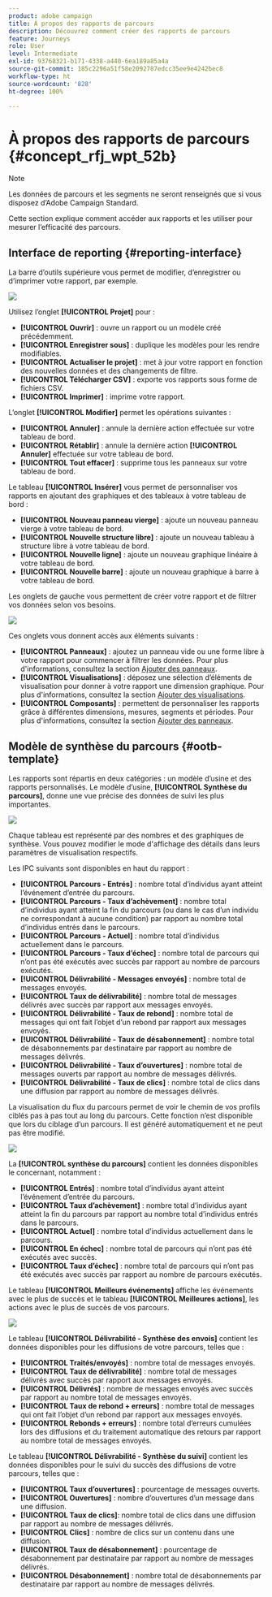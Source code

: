 ```yaml
---
product: adobe campaign
title: À propos des rapports de parcours
description: Découvrez comment créer des rapports de parcours
feature: Journeys
role: User
level: Intermediate
exl-id: 93768321-b171-4338-a440-6ea189a85a4a
source-git-commit: 185c2296a51f58e2092787edcc35ee9e4242bec8
workflow-type: ht
source-wordcount: '828'
ht-degree: 100%

---
```


# À propos des rapports de parcours {#concept_rfj_wpt_52b}

>[!NOTE]
>
>Les données de parcours et les segments ne seront renseignés que si vous disposez d’Adobe Campaign Standard.

Cette section explique comment accéder aux rapports et les utiliser pour mesurer l’efficacité des parcours.

## Interface de reporting {#reporting-interface}

La barre d’outils supérieure vous permet de modifier, d’enregistrer ou d’imprimer votre rapport, par exemple.

![](../assets/dynamic_report_toolbar.png)

Utilisez l’onglet **[!UICONTROL Projet]** pour :

* **[!UICONTROL Ouvrir]** : ouvre un rapport ou un modèle créé précédemment.
* **[!UICONTROL Enregistrer sous]** : duplique les modèles pour les rendre modifiables.
* **[!UICONTROL Actualiser le projet]** : met à jour votre rapport en fonction des nouvelles données et des changements de filtre.
* **[!UICONTROL Télécharger CSV]** : exporte vos rapports sous forme de fichiers CSV.
* **[!UICONTROL Imprimer]** : imprime votre rapport.

L’onglet **[!UICONTROL Modifier]** permet les opérations suivantes :

* **[!UICONTROL Annuler]** : annule la dernière action effectuée sur votre tableau de bord.
* **[!UICONTROL Rétablir]** : annule la dernière action **[!UICONTROL Annuler]** effectuée sur votre tableau de bord.
* **[!UICONTROL Tout effacer]** : supprime tous les panneaux sur votre tableau de bord.

Le tableau **[!UICONTROL Insérer]** vous permet de personnaliser vos rapports en ajoutant des graphiques et des tableaux à votre tableau de bord :

* **[!UICONTROL Nouveau panneau vierge]** : ajoute un nouveau panneau vierge à votre tableau de bord.
* **[!UICONTROL Nouvelle structure libre]** : ajoute un nouveau tableau à structure libre à votre tableau de bord.
* **[!UICONTROL Nouvelle ligne]** : ajoute un nouveau graphique linéaire à votre tableau de bord.
* **[!UICONTROL Nouvelle barre]** : ajoute un nouveau graphique à barre à votre tableau de bord.

Les onglets de gauche vous permettent de créer votre rapport et de filtrer vos données selon vos besoins.

![](../assets/dynamic_report_interface.png)

Ces onglets vous donnent accès aux éléments suivants :

* **[!UICONTROL Panneaux]** : ajoutez un panneau vide ou une forme libre à votre rapport pour commencer à filtrer les données. Pour plus d&#39;informations, consultez la section [Ajouter des panneaux](../reporting/creating-your-journey-reports.md#adding-panels).
* **[!UICONTROL Visualisations]** : déposez une sélection d’éléments de visualisation pour donner à votre rapport une dimension graphique. Pour plus d&#39;informations, consultez la section [Ajouter des visualisations](../reporting/creating-your-journey-reports.md#adding-visualizations).
* **[!UICONTROL Composants]** : permettent de personnaliser les rapports grâce à différentes dimensions, mesures, segments et périodes. Pour plus d&#39;informations, consultez la section [Ajouter des panneaux](../reporting/creating-your-journey-reports.md#adding-components).

## Modèle de synthèse du parcours {#ootb-template}

Les rapports sont répartis en deux catégories : un modèle d’usine et des rapports personnalisés.
Le modèle d’usine, **[!UICONTROL Synthèse du parcours]**, donne une vue précise des données de suivi les plus importantes.

![](../assets/dynamic_report_journey_8.png)

Chaque tableau est représenté par des nombres et des graphiques de synthèse. Vous pouvez modifier le mode d&#39;affichage des détails dans leurs paramètres de visualisation respectifs.

Les IPC suivants sont disponibles en haut du rapport :

* **[!UICONTROL Parcours - Entrés]** : nombre total d’individus ayant atteint l’événement d’entrée du parcours.
* **[!UICONTROL Parcours - Taux d’achèvement]** : nombre total d’individus ayant atteint la fin du parcours (ou dans le cas d’un individu ne correspondant à aucune condition) par rapport au nombre total d’individus entrés dans le parcours.
* **[!UICONTROL Parcours - Actuel]** : nombre total d’individus actuellement dans le parcours.
* **[!UICONTROL Parcours - Taux d’échec]** : nombre total de parcours qui n’ont pas été exécutés avec succès par rapport au nombre de parcours exécutés.
* **[!UICONTROL Délivrabilité - Messages envoyés]** : nombre total de messages envoyés.
* **[!UICONTROL Taux de délivrabilité]** : nombre total de messages délivrés avec succès par rapport aux messages envoyés.
* **[!UICONTROL Délivrabilité - Taux de rebond]** : nombre total de messages qui ont fait l’objet d’un rebond par rapport aux messages envoyés.
* **[!UICONTROL Délivrabilité - Taux de désabonnement]** : nombre total de désabonnements par destinataire par rapport au nombre de messages délivrés.
* **[!UICONTROL Délivrabilité - Taux d’ouvertures]** : nombre total de messages ouverts par rapport au nombre de messages délivrés.
* **[!UICONTROL Délivrabilité - Taux de clics]** : nombre total de clics dans une diffusion par rapport au nombre de messages délivrés.

La visualisation du flux du parcours permet de voir le chemin de vos profils ciblés pas à pas tout au long du parcours. Cette fonction n’est disponible que lors du ciblage d’un parcours. Il est généré automatiquement et ne peut pas être modifié.

![](../assets/dynamic_report_journey_10.png)

La **[!UICONTROL synthèse du parcours]** contient les données disponibles le concernant, notamment :

* **[!UICONTROL Entrés]** : nombre total d’individus ayant atteint l’événement d’entrée du parcours.
* **[!UICONTROL Taux d’achèvement]** : nombre total d’individus ayant atteint la fin du parcours par rapport au nombre total d’individus entrés dans le parcours.
* **[!UICONTROL Actuel]** : nombre total d’individus actuellement dans le parcours.
* **[!UICONTROL En échec]** : nombre total de parcours qui n’ont pas été exécutés avec succès.
* **[!UICONTROL Taux d’échec]** : nombre total de parcours qui n’ont pas été exécutés avec succès par rapport au nombre de parcours exécutés.

Le tableau **[!UICONTROL Meilleurs événements]** affiche les événements avec le plus de succès et le tableau **[!UICONTROL Meilleures actions]**, les actions avec le plus de succès de vos parcours.

![](../assets/dynamic_report_journey_11.png)

Le tableau **[!UICONTROL Délivrabilité - Synthèse des envois]** contient les données disponibles pour les diffusions de votre parcours, telles que :

* **[!UICONTROL Traités/envoyés]** : nombre total de messages envoyés.
* **[!UICONTROL Taux de délivrabilité]** : nombre total de messages délivrés avec succès par rapport aux messages envoyés.
* **[!UICONTROL Délivrés]** : nombre de messages envoyés avec succès par rapport au nombre total de messages envoyés.
* **[!UICONTROL Taux de rebond + erreurs]** : nombre total de messages qui ont fait l’objet d’un rebond par rapport aux messages envoyés.
* **[!UICONTROL Rebonds + erreurs]** : nombre total d’erreurs cumulées lors des diffusions et du traitement automatique des retours par rapport au nombre total de messages envoyés.

Le tableau **[!UICONTROL Délivrabilité - Synthèse du suivi]** contient les données disponibles pour le suivi du succès des diffusions de votre parcours, telles que :

* **[!UICONTROL Taux d’ouvertures]** : pourcentage de messages ouverts.
* **[!UICONTROL Ouvertures]** : nombre d’ouvertures d’un message dans une diffusion.
* **[!UICONTROL Taux de clics]**: nombre total de clics dans une diffusion par rapport au nombre de messages délivrés.
* **[!UICONTROL Clics]** : nombre de clics sur un contenu dans une diffusion.
* **[!UICONTROL Taux de désabonnement]** : pourcentage de désabonnement par destinataire par rapport au nombre de messages délivrés.
* **[!UICONTROL Désabonnement]** : nombre total de désabonnements par destinataire par rapport au nombre de messages délivrés.
